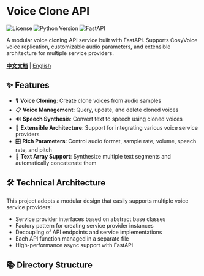 # Voice Clone API

![License](https://img.shields.io/github/license/tobyqu/voice-clone-api)
![Python Version](https://img.shields.io/badge/python-3.8%2B-blue)
![FastAPI](https://img.shields.io/badge/FastAPI-0.104.1-green)

A modular voice cloning API service built with FastAPI. Supports CosyVoice voice replication, customizable audio parameters, and extensible architecture for multiple service providers.

**[中文文档](README.zh.md)** | [English](README.md)

## ✨ Features

- 🎙️ **Voice Cloning**: Create clone voices from audio samples
- 📋 **Voice Management**: Query, update, and delete cloned voices
- 🔊 **Speech Synthesis**: Convert text to speech using cloned voices
- 🔌 **Extensible Architecture**: Support for integrating various voice service providers
- 🎛️ **Rich Parameters**: Control audio format, sample rate, volume, speech rate, and pitch
- 📝 **Text Array Support**: Synthesize multiple text segments and automatically concatenate them

## 🛠️ Technical Architecture

This project adopts a modular design that easily supports multiple voice service providers:

- Service provider interfaces based on abstract base classes
- Factory pattern for creating service provider instances
- Decoupling of API endpoints and service implementations
- Each API function managed in a separate file
- High-performance async support with FastAPI

## 📚 Directory Structure